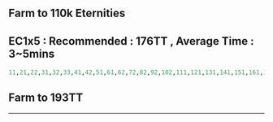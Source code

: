 ## Farm to 110k Eternities

## EC1x5 : Recommended : 176TT , Average Time : 3~5mins
```python
11,21,22,31,32,33,41,42,51,61,62,72,82,92,102,111,121,131,141,151,161,162,171|1
```
## Farm to 193TT

--------
